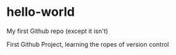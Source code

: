 # hello-world
My first Github repo (except it isn't)

First Github Project, learning the ropes of version control
